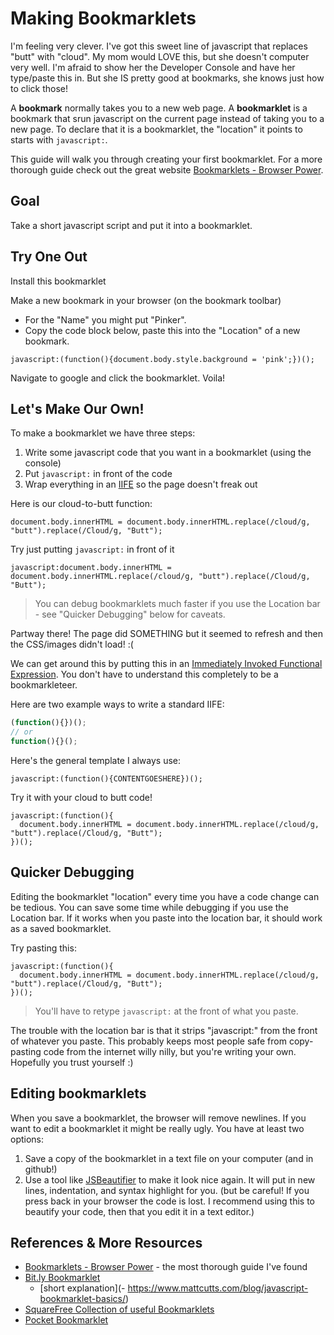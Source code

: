 # Making Bookmarklets

I'm feeling very clever. I've got this sweet line of javascript that replaces "butt" with "cloud". My mom would LOVE this, but she doesn't computer very well. I'm afraid to show her the Developer Console and have her type/paste this in. But she IS pretty good at bookmarks, she knows just how to click those!

A **bookmark** normally takes you to a new web page. A **bookmarklet** is a bookmark that srun javascript on the current page instead of taking you to a new page. To declare that it is a bookmarklet, the "location" it points to starts with `javascript:`.

This guide will walk you through creating your first bookmarklet. For a more thorough guide check out the great website [Bookmarklets - Browser Power](http://subsimple.com/bookmarklets/index.php).

## Goal
Take a short javascript script and put it into a bookmarklet.


## Try One Out

Install this bookmarklet

Make a new bookmark in your browser (on the bookmark toolbar)
  - For the "Name" you might put "Pinker".
  - Copy the code block below, paste this into the "Location" of a new bookmark.

```
javascript:(function(){document.body.style.background = 'pink';})();
```

Navigate to google and click the bookmarklet. Voila!



## Let's Make Our Own!

To make a bookmarklet we have three steps:

1. Write some javascript code that you want in a bookmarklet (using the console)
2. Put `javascript:` in front of the code
3. Wrap everything in an [IIFE](http://en.wikipedia.org/wiki/Immediately-invoked_function_expression) so the page doesn't freak out

Here is our cloud-to-butt function:
```
document.body.innerHTML = document.body.innerHTML.replace(/cloud/g, "butt").replace(/Cloud/g, "Butt");
```

Try just putting `javascript:` in front of it
```
javascript:document.body.innerHTML = document.body.innerHTML.replace(/cloud/g, "butt").replace(/Cloud/g, "Butt");
```

> You can debug bookmarklets much faster if you use the Location bar - see "Quicker Debugging" below for caveats.

Partway there! The page did SOMETHING but it seemed to refresh and then the CSS/images didn't load! :(

We can get around this by putting this in an [Immediately Invoked Functional Expression](http://en.wikipedia.org/wiki/Immediately-invoked_function_expression). You don't have to understand this completely to be a bookmarkleteer.

Here are two example ways to write a standard IIFE:
```javascript
(function(){})();
// or
function(){}();
```

Here's the general template I always use:
```
javascript:(function(){CONTENTGOESHERE})();
```

Try it with your cloud to butt code!
```
javascript:(function(){
  document.body.innerHTML = document.body.innerHTML.replace(/cloud/g, "butt").replace(/Cloud/g, "Butt");
})();
```



## Quicker Debugging
Editing the bookmarklet "location" every time you have a code change can be tedious. You can save some time while debugging if you use the Location bar. If it works when you paste into the location bar, it should work as a saved bookmarklet.

Try pasting this:
```
javascript:(function(){
  document.body.innerHTML = document.body.innerHTML.replace(/cloud/g, "butt").replace(/Cloud/g, "Butt");
})();
```

> You'll have to retype `javascript:` at the front of what you paste.

The trouble with the location bar is that it strips "javascript:" from the front of whatever you paste. This probably keeps most people safe from copy-pasting code from the internet willy nilly, but you're writing your own. Hopefully you trust yourself :)



## Editing bookmarklets
When you save a bookmarklet, the browser will remove newlines. If you want to edit a bookmarklet it might be really ugly. You have at least two options:

1. Save a copy of the bookmarklet in a text file on your computer (and in github!)
2. Use a tool like [JSBeautifier](http://jsbeautifier.org/) to make it look nice again. It will put in new lines, indentation, and syntax highlight for you. (but be careful! If you press back in your browser the code is lost. I recommend using this to beautify your code, then that you edit it in a text editor.)

## References & More Resources
- [Bookmarklets - Browser Power](http://subsimple.com/bookmarklets/index.php) - the most thorough guide I've found
- [Bit.ly Bookmarklet](https://bitly.com/a/tools)
  - [short explanation](- https://www.mattcutts.com/blog/javascript-bookmarklet-basics/)
- [SquareFree Collection of useful Bookmarklets](https://www.squarefree.com/bookmarklets/)
- [Pocket Bookmarklet](http://help.getpocket.com/customer/portal/articles/483627-using-the-pocket-bookmarklet)